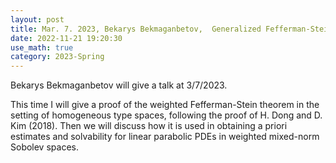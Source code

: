 ```yaml
---
layout: post
title: Mar. 7. 2023, Bekarys Bekmaganbetov,  Generalized Fefferman-Stein theorem and parabolic PDEs
date: 2022-11-21 19:20:30 
use_math: true
category: 2023-Spring
---
```

 
Bekarys Bekmaganbetov will give a talk at 3/7/2023. 

This time I will give a proof of the weighted Fefferman-Stein theorem in the setting of homogeneous type spaces, following the proof of H. Dong and D. Kim (2018). Then we will discuss how it is used in obtaining a priori estimates and solvability for linear parabolic PDEs in weighted mixed-norm Sobolev spaces.

